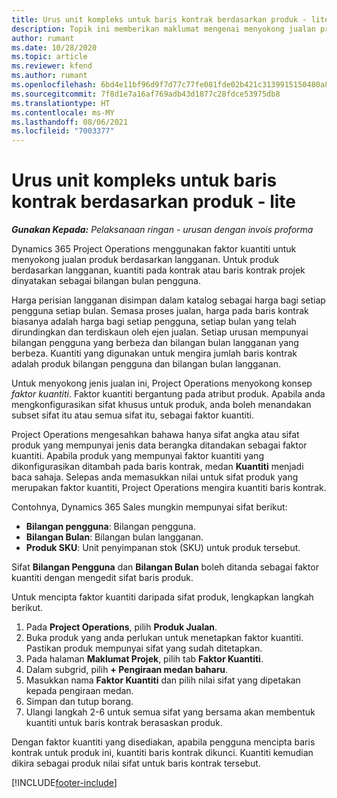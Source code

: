 ```yaml
---
title: Urus unit kompleks untuk baris kontrak berdasarkan produk - lite
description: Topik ini memberikan maklumat mengenai menyokong jualan produk berasaskan langganan.
author: rumant
ms.date: 10/28/2020
ms.topic: article
ms.reviewer: kfend
ms.author: rumant
ms.openlocfilehash: 6bd4e11bf96d9f7d77c77fe081fde02b421c3139915150480a8d1a4d812887f6
ms.sourcegitcommit: 7f8d1e7a16af769adb43d1877c28fdce53975db8
ms.translationtype: HT
ms.contentlocale: ms-MY
ms.lasthandoff: 08/06/2021
ms.locfileid: "7003377"
---
```

# <a name="manage-complex-units-for-product-based-contract-lines---lite"></a>Urus unit kompleks untuk baris kontrak berdasarkan produk - lite

_**Gunakan Kepada:** Pelaksanaan ringan - urusan dengan invois proforma_

Dynamics 365 Project Operations menggunakan faktor kuantiti untuk menyokong jualan produk berdasarkan langganan. Untuk produk berdasarkan langganan, kuantiti pada kontrak atau baris kontrak projek dinyatakan sebagai bilangan bulan pengguna.

Harga perisian langganan disimpan dalam katalog sebagai harga bagi setiap pengguna setiap bulan. Semasa proses jualan, harga pada baris kontrak biasanya adalah harga bagi setiap pengguna, setiap bulan yang telah dirundingkan dan terdiskaun oleh ejen jualan. Setiap urusan mempunyai bilangan pengguna yang berbeza dan bilangan bulan langganan yang berbeza. Kuantiti yang digunakan untuk mengira jumlah baris kontrak adalah produk bilangan pengguna dan bilangan bulan langganan.

Untuk menyokong jenis jualan ini, Project Operations menyokong konsep *faktor kuantiti*. Faktor kuantiti bergantung pada atribut produk. Apabila anda mengkonfigurasikan sifat khusus untuk produk, anda boleh menandakan subset sifat itu atau semua sifat itu, sebagai faktor kuantiti.

Project Operations mengesahkan bahawa hanya sifat angka atau sifat produk yang mempunyai jenis data berangka ditandakan sebagai faktor kuantiti. Apabila produk yang mempunyai faktor kuantiti yang dikonfigurasikan ditambah pada baris kontrak, medan **Kuantiti** menjadi baca sahaja. Selepas anda memasukkan nilai untuk sifat produk yang merupakan faktor kuantiti, Project Operations mengira kuantiti baris kontrak.

Contohnya, Dynamics 365 Sales mungkin mempunyai sifat berikut:

- **Bilangan pengguna**: Bilangan pengguna.
- **Bilangan Bulan**: Bilangan bulan langganan.
- **Produk SKU**: Unit penyimpanan stok (SKU) untuk produk tersebut.

Sifat **Bilangan Pengguna** dan **Bilangan Bulan** boleh ditanda sebagai faktor kuantiti dengan mengedit sifat baris produk.

Untuk mencipta faktor kuantiti daripada sifat produk, lengkapkan langkah berikut.

1. Pada **Project Operations**, pilih **Produk Jualan**.
2. Buka produk yang anda perlukan untuk menetapkan faktor kuantiti. Pastikan produk mempunyai sifat yang sudah ditetapkan.
3. Pada halaman **Maklumat Projek**, pilih tab **Faktor Kuantiti**.
4. Dalam subgrid, pilih **+ Pengiraan medan baharu**.
5. Masukkan nama **Faktor Kuantiti** dan pilih nilai sifat yang dipetakan kepada pengiraan medan.
6. Simpan dan tutup borang.
7. Ulangi langkah 2-6 untuk semua sifat yang bersama akan membentuk kuantiti untuk baris kontrak berasaskan produk.

Dengan faktor kuantiti yang disediakan, apabila pengguna mencipta baris kontrak untuk produk ini, kuantiti baris kontrak dikunci. Kuantiti kemudian dikira sebagai produk nilai sifat untuk baris kontrak tersebut.


[!INCLUDE[footer-include](../../includes/footer-banner.md)]